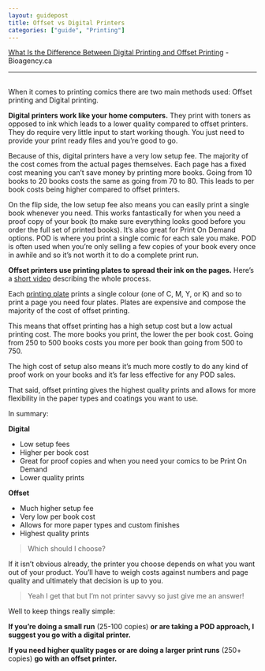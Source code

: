 ```yaml
---
layout: guidepost
title: Offset vs Digital Printers
categories: ["guide", "Printing"]
---
```


[What Is the Difference Between Digital Printing and Offset Printing](http://www.bioagency.ca/what-is-the-difference-between-digital-printing-and-offset-printing/) - Bioagency.ca

<hr><br>
When it comes to printing comics there are two main methods used: Offset printing and Digital printing.

**Digital printers work like your home computers.** They print with toners as opposed to ink which leads to a lower quality compared to offset printers. They do require very little input to start working though. You just need to provide your print ready files and you’re good to go.

Because of this, digital printers have a very low setup fee. The majority of the cost comes from the actual pages themselves. Each page has a fixed cost meaning you can’t save money by printing more books. Going from 10 books to 20 books costs the same as going from 70 to 80. This leads to per book costs being higher compared to offset printers.

On the flip side, the low setup fee also means you can easily print a single book whenever you need. This works fantastically for when you need a proof copy of your book (to make sure everything looks good before you order the full set of printed books). It’s also great for Print On Demand options. POD is where you print a single comic for each sale you make. POD is often used when you’re only selling a few copies of your book every once in awhile and so it’s not worth it to do a complete print run.

**Offset printers use printing plates to spread their ink on the pages.** Here’s a [short video](https://www.youtube.com/watch?v=-5JvT1XSFVw) describing the whole process.

Each [printing plate](http://d41b117e1d37371ff5c0-b25967b4968a7feeca466a64d80898db.r11.cf2.rackcdn.com/TianHong/4%20plates%20outside%20ink%20fountains.jpg) prints a single colour (one of C, M, Y, or K) and so to print a page you need four plates. Plates are expensive and compose the majority of the cost of offset printing.

This means that offset printing has a high setup cost but a low actual printing cost. The more books you print, the lower the per book cost. Going from 250 to 500 books costs you more per book than going from 500 to 750.

The high cost of setup also means it’s much more costly to do any kind of proof work on your books and it’s far less effective for any POD sales.

That said, offset printing gives the highest quality prints and allows for more flexibility in the paper types and coatings you want to use.

In summary:

**Digital**
- Low setup fees
- Higher per book cost
- Great for proof copies and when you need your comics to be Print On Demand
- Lower quality prints

**Offset**
- Much higher setup fee
- Very low per book cost
- Allows for more paper types and custom finishes
- Highest quality prints

> Which should I choose?

If it isn’t obvious already, the printer you choose depends on what you want out of your product. You’ll have to weigh costs against numbers and page quality and ultimately that decision is up to you.

> Yeah I get that but I’m not printer savvy so just give me an answer!

Well to keep things really simple:

**If you’re doing a small run** (25-100 copies) **or are taking a POD approach, I suggest you go with a digital printer.**

**If you need higher quality pages or are doing a larger print runs** (250+ copies) **go with an offset printer.**
